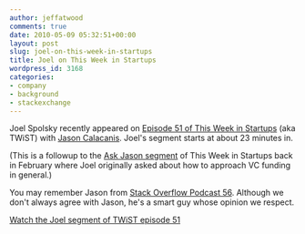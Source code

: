 ```yaml
---
author: jeffatwood
comments: true
date: 2010-05-09 05:32:51+00:00
layout: post
slug: joel-on-this-week-in-startups
title: Joel on This Week in Startups
wordpress_id: 3168
categories:
- company
- background
- stackexchange
---
```



Joel Spolsky recently appeared on [Episode 51 of This Week in Startups](http://thisweekin.com/thisweekin-startups/twist-51-with-joel-spolsky-2/) (aka TWiST) with [Jason Calacanis](http://calacanis.com/). Joel's segment starts at about 23 minutes in.



(This is a followup to the [Ask Jason segment](http://www.youtube.com/watch?v=KR3mCnSwkbo) of This Week in Startups back in February where Joel originally asked about how to approach VC funding in general.)



You may remember Jason from [Stack Overflow Podcast 56](http://blog.stackoverflow.com/2009/06/podcast-56/). Although we don't always agree with Jason, he's a smart guy whose opinion we respect.



[Watch the Joel segment of TWiST episode 51](http://www.youtube.com/watch?v=M09UrRooSVs&feature=player_embedded#t=23m15s)

